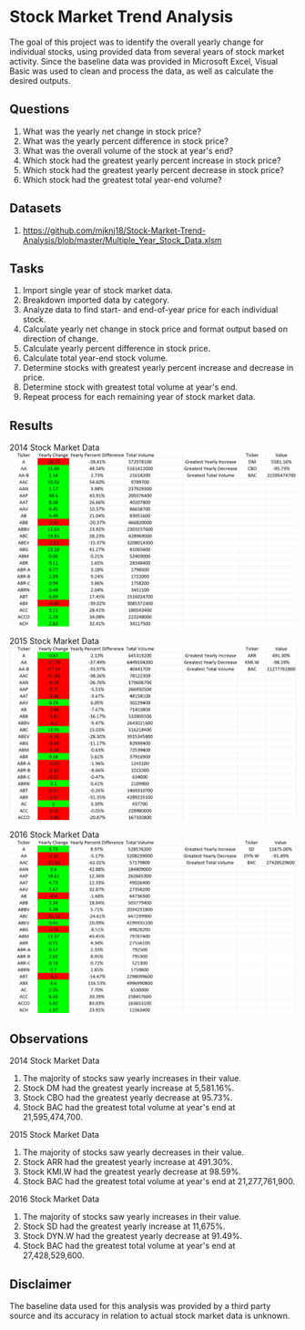 # Stock Market Trend Analysis 

The goal of this project was to identify the overall yearly change for individual stocks, using provided data from several years of stock market activity. Since the baseline data was provided in Microsoft Excel, Visual Basic was used to clean and process the data, as well as calculate the desired outputs.

## Questions

1. What was the yearly net change in stock price?
2. What was the yearly percent difference in stock price?
3. What was the overall volume of the stock at year's end?
4. Which stock had the greatest yearly percent increase in stock price?
5. Which stock had the greatest yearly percent decrease in stock price?
6. Which stock had the greatest total year-end volume?

## Datasets

1. https://github.com/mjknj18/Stock-Market-Trend-Analysis/blob/master/Multiple_Year_Stock_Data.xlsm

## Tasks

1. Import single year of stock market data.
2. Breakdown imported data by category.
3. Analyze data to find start- and end-of-year price for each individual stock.
4. Calculate yearly net change in stock price and format output based on direction of change.
5. Calculate yearly percent difference in stock price.
6. Calculate total year-end stock volume.
7. Determine stocks with greatest yearly percent increase and decrease in price.
8. Determine stock with greatest total volume at year's end.
9. Repeat process for each remaining year of stock market data.

## Results

2014 Stock Market Data
<img src = "https://github.com/mjknj18/Stock-Market-Trend-Analysis/blob/master/2014_Data_Results.JPG">

2015 Stock Market Data
<img src = "https://github.com/mjknj18/Stock-Market-Trend-Analysis/blob/master/2015_Data_Results.JPG">

2016 Stock Market Data
<img src = "https://github.com/mjknj18/Stock-Market-Trend-Analysis/blob/master/2016_Data_Results.JPG">

## Observations

2014 Stock Market Data
1. The majority of stocks saw yearly increases in their value.
2. Stock DM had the greatest yearly increase at 5,581.16%.
3. Stock CBO had the greatest yearly decrease at 95.73%.
4. Stock BAC had the greatest total volume at year's end at 21,595,474,700.

2015 Stock Market Data
1. The majority of stocks saw yearly decreases in their value.
2. Stock ARR had the greatest yearly increase at 491.30%.
3. Stock KMI.W had the greatest yearly decrease at 98.59%.
4. Stock BAC had the greatest total volume at year's end at 21,277,761,900.

2016 Stock Market Data
1. The majority of stocks saw yearly increases in their value.
2. Stock SD had the greatest yearly increase at 11,675%.
3. Stock DYN.W had the greatest yearly decrease at 91.49%.
4. Stock BAC had the greatest total volume at year's end at 27,428,529,600.

## Disclaimer

The baseline data used for this analysis was provided by a third party source and its accuracy in relation to actual stock market data is unknown.